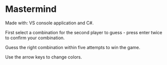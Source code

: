 # Mastermind
Made with: VS console application and C#.

First select a combination for the second player to guess - press enter twice to confirm your combination.

Guess the right combination within five attempts to win the game.

Use the arrow keys to change colors.
